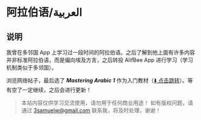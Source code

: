 # 阿拉伯语/العربية
## 说明

我曾在多邻国 App 上学习过一段时间的阿拉伯语。之后了解到他上面有许多内容并非标准阿拉伯语，而是偏向埃及方言，之后转投 AlifBee App 进行学习（学习机制类似于多邻国）。

浏览网络帖子，最后选了 ***Mastering Arabic 1*** 作为入门教材（[⬇️ 点击跳转](MasteringArabic1.pdf)）。等有空了一定继续，之后会进行更新！

> 本站内容仅供学习交流使用，请勿用于任何商业用途！
如有版权问题，请通过 [3samuelw@gmail.com](mailto:3samuelw@gmail.com) 联系我，将及时处理，谢谢！
